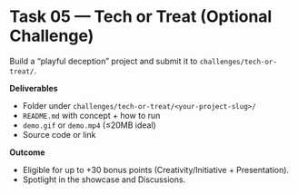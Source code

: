# Task 05 — Tech or Treat (Optional Challenge)

Build a “playful deception” project and submit it to `challenges/tech-or-treat/`.

**Deliverables**
- Folder under `challenges/tech-or-treat/<your-project-slug>/`
- `README.md` with concept + how to run
- `demo.gif` or `demo.mp4` (≤20MB ideal)
- Source code or link

**Outcome**
- Eligible for up to +30 bonus points (Creativity/Initiative + Presentation).
- Spotlight in the showcase and Discussions.
